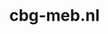 ---
layout: post
title:  "cbg-meb.nl"
internal_url:  "/dutchgov/cbg-meb.nl.html"
subdomains_count: 30
all_subdomains_count: 58
urls_count: 15
ssl_rank: 96.923076923077
http_rank: 57.6
url_link: /data/cbg-meb.nl/urls.txt
all_subdomains_link: /data/cbg-meb.nl/all_subdomains.txt
subdomains_link: /data/cbg-meb.nl/subdomains.txt
categories: dutchgov
---